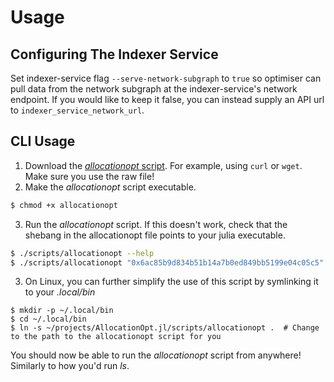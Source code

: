 # Usage

## Configuring The Indexer Service

Set indexer-service flag `--serve-network-subgraph` to `true` so optimiser can pull data from the network subgraph at the indexer-service's network endpoint.
If you would like to keep it false, you can instead supply an API url to `indexer_service_network_url`.

## CLI Usage

1. Download the [*allocationopt* script](https://raw.githubusercontent.com/graphprotocol/AllocationOpt.jl/main/scripts/allocationopt). For example, using `curl` or `wget`. Make sure you use the raw file!
2. Make the *allocationopt* script executable.

```bash
$ chmod +x allocationopt
```

3. Run the *allocationopt* script. If this doesn't work, check that the shebang in the allocationopt file points to your julia executable.

```bash
$ ./scripts/allocationopt --help
$ ./scripts/allocationopt "0x6ac85b9d834b51b14a7b0ed849bb5199e04c05c5" test/example.csv 0.0 10 http://localhost:18000 http://localhost:7600/network
```

3. On Linux, you can further simplify the use of this script by symlinking it to your *.local/bin*

```
$ mkdir -p ~/.local/bin
$ cd ~/.local/bin
$ ln -s ~/projects/AllocationOpt.jl/scripts/allocationopt .  # Change to the path to the allocationopt script for you
```

You should now be able to run the *allocationopt* script from anywhere! Similarly to how you'd run *ls*.
